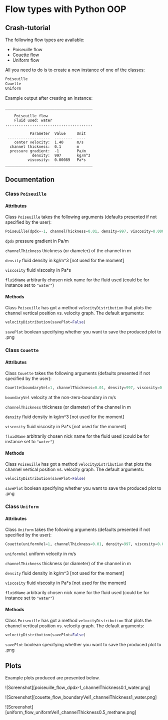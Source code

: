 # Flow types with Python OOP

## Crash-tutorial

The following flow types are available:

* Poiseuille flow
* Couette flow
* Uniform flow

All you need to do is to create a new instance of one of the classes:

```python
Poiseuille
Couette
Uniform
```

Example output after creating an instance:

```
_______________________________________

	Poiseuille flow
	Fluid used: water
.......................................

           Parameter  Value     Unit      
 -------------------  --------  ----      
    center velocity:  1.40      m/s       
  channel thickness:  0.1       m         
  pressure gradient:  -1        Pa/m      
            density:  997       kg/m^3    
          viscosity:  0.00089   Pa*s      
_______________________________________
```

## Documentation

### Class `Poiseuille`

#### Attributes

Class `Poiseuille` takes the following arguments (defaults presented if not specified by the user):

```python
Poiseuille(dpdx=-1, channelThickness=0.01, density=997, viscosity=0.00089, fluidName="unknown")
```

`dpdx` pressure gradient in Pa/m

`channelThickness` thickness (or diameter) of the channel in m

`density` fluid density in kg/m^3 [not used for the moment]

`viscosity` fluid viscosity in Pa*s

`fluidName` arbitrarily chosen nick name for the fluid used (could be for instance set to `"water"`)

#### Methods

Class `Poiseuille` has got a method `velocityDistribution` that plots the channel vertical position vs. velocity graph. The default arguments:

```python
velocityDistribution(savePlot=False)
```

`savePlot` boolean specifying whether you want to save the produced plot to .png

### Class `Couette`

#### Attributes

Class `Couette` takes the following arguments (defaults presented if not specified by the user):

```python
Couette(boundaryVel=1, channelThickness=0.01, density=997, viscosity=0.00089, fluidName="unknown")
```

`boundaryVel` velocity at the non-zero-boundary in m/s

`channelThickness` thickness (or diameter) of the channel in m

`density` fluid density in kg/m^3 [not used for the moment]

`viscosity` fluid viscosity in Pa*s [not used for the moment]

`fluidName` arbitrarily chosen nick name for the fluid used (could be for instance set to `"water"`)

#### Methods

Class `Poiseuille` has got a method `velocityDistribution` that plots the channel vertical position vs. velocity graph. The default arguments:

```python
velocityDistribution(savePlot=False)
```

`savePlot` boolean specifying whether you want to save the produced plot to .png

### Class `Uniform`

#### Attributes

Class `Uniform` takes the following arguments (defaults presented if not specified by the user):

```python
Couette(uniformVel=1, channelThickness=0.01, density=997, viscosity=0.00089, fluidName="unknown")
```

`uniformVel` uniform velocity in m/s

`channelThickness` thickness (or diameter) of the channel in m

`density` fluid density in kg/m^3 [not used for the moment]

`viscosity` fluid viscosity in Pa*s [not used for the moment]

`fluidName` arbitrarily chosen nick name for the fluid used (could be for instance set to `"water"`)

#### Methods

Class `Poiseuille` has got a method `velocityDistribution` that plots the channel vertical position vs. velocity graph. The default arguments:

```python
velocityDistribution(savePlot=False)
```

`savePlot` boolean specifying whether you want to save the produced plot to .png

## Plots

Example plots produced are presented below.

![Screenshot][poiseuille_flow_dpdx-1_channelThickness0.1_water.png]

![Screenshot][couette_flow_boundaryVel1_channelThickness1_water.png]

![Screenshot][uniform_flow_uniformVel1_channelThickness0.5_methane.png]
